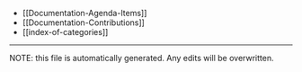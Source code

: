 * [[Documentation-Agenda-Items]]
* [[Documentation-Contributions]]
* [[index-of-categories]]

*****
NOTE: this file is automatically generated. Any edits will be overwritten.
